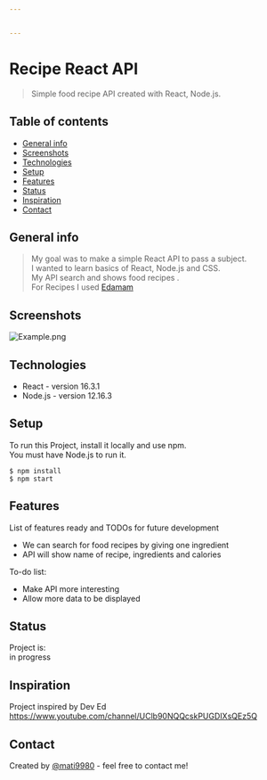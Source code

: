 ```yaml
---


---
```


<h1 id="recipe-react-api">Recipe React API</h1>
<blockquote>
<p>Simple food recipe API created with React, Node.js.</p>
</blockquote>
<h2 id="table-of-contents">Table of contents</h2>
<ul>
<li><a href="#general-info">General info</a></li>
<li><a href="#screenshots">Screenshots</a></li>
<li><a href="#technologies">Technologies</a></li>
<li><a href="#setup">Setup</a></li>
<li><a href="#features">Features</a></li>
<li><a href="#status">Status</a></li>
<li><a href="#inspiration">Inspiration</a></li>
<li><a href="#contact">Contact</a></li>
</ul>
<h2 id="general-info">General info</h2>
<blockquote>
<p>My goal was to make a simple React API to pass a subject.<br>
I wanted to learn  basics of React, Node.js and CSS.<br>
My API search and shows food recipes .<br>
For Recipes I used <a href="https://www.edamam.com/">Edamam</a></p>
</blockquote>
<h2 id="screenshots">Screenshots</h2>
<p><img src="https://i.postimg.cc/HxWXvQJT/Example.png" alt="Example.png"></p>
<h2 id="technologies">Technologies</h2>
<ul>
<li>React - version 16.3.1</li>
<li>Node.js - version 12.16.3</li>
</ul>
<h2 id="setup">Setup</h2>
<p>To run this Project, install it locally and use npm.<br>
You must have Node.js to run it.</p>
<pre><code>$ npm install
$ npm start
</code></pre>
<h2 id="features">Features</h2>
<p>List of features ready and TODOs for future development</p>
<ul>
<li>We can search for food recipes by giving one ingredient</li>
<li>API will show name of recipe, ingredients and calories</li>
</ul>
<p>To-do list:</p>
<ul>
<li>Make API more interesting</li>
<li>Allow more data to be displayed</li>
</ul>
<h2 id="status">Status</h2>
<p>Project is:<br>
in progress</p>
<h2 id="inspiration">Inspiration</h2>
<p>Project inspired by Dev Ed<br>
<a href="https://www.youtube.com/channel/UClb90NQQcskPUGDIXsQEz5Q">https://www.youtube.com/channel/UClb90NQQcskPUGDIXsQEz5Q</a></p>
<h2 id="contact">Contact</h2>
<p>Created by <a href="https://github.com/mati9980">@mati9980</a> - feel free to contact me!</p>

